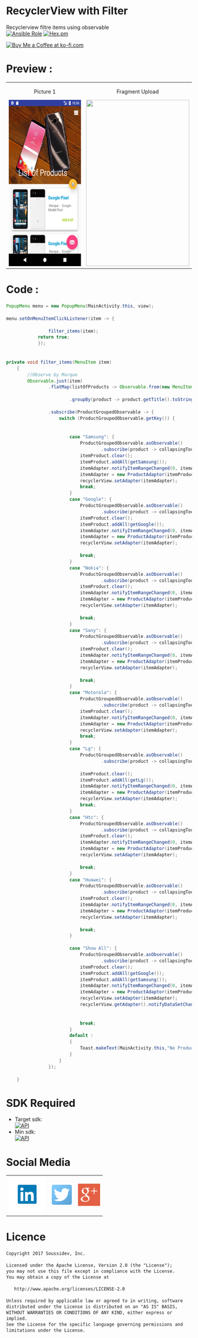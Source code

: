 # RecyclerView with Filter
Recyclerview filtre items using observable
<br>
[![Ansible Role](https://img.shields.io/badge/Developer-Soussidev-yellow.svg)]()
[![Hex.pm](https://img.shields.io/hexpm/l/plug.svg)]()

<a href='https://ko-fi.com/A243447K' target='_blank'><img height='36' style='border:0px;height:36px;' src='https://az743702.vo.msecnd.net/cdn/kofi4.png?v=0' border='0' alt='Buy Me a Coffee at ko-fi.com' /></a>

# Preview :
<table>
<tr align="center">
<td>
<p>Picture 1 </p>
<img src="picture/Screenshot_1508540215.png" height="450" width="280">
</td>
<td>
<p>Fragment Upload </p>
<img src="picture/img_upload.png" height="450" width="280">
</td>
</tr>
</table>   


# Code :
```java
PopupMenu menu = new PopupMenu(MainActivity.this, view);

menu.setOnMenuItemClickListener(item -> {

                filter_items(item);
            return true;
            });


private void filter_items(MenuItem item)
    {
        //Observe by Marque
        Observable.just(item)
                .flatMap(listOfProducts -> Observable.from(new MenuItem[]{listOfProducts})

                        .groupBy(product -> product.getTitle().toString()))

                .subscribe(ProductGroupedObservable -> {
                    switch (ProductGroupedObservable.getKey()) {


                        case "Samsung": {
                            ProductGroupedObservable.asObservable()
                                    .subscribe(product -> collapsingToolbarLayout.setTitle(product.getTitle().toString()));
                            itemProduct.clear();
                            itemProduct.addAll(getSamsung());
                            itemAdapter.notifyItemRangeChanged(0, itemAdapter.getItemCount());
                            itemAdapter = new ProductAdaptor(itemProduct, gridLayoutManager,getApplicationContext());
                            recyclerView.setAdapter(itemAdapter);
                            break;
                        }
                        case "Google": {
                            ProductGroupedObservable.asObservable()
                                    .subscribe(product -> collapsingToolbarLayout.setTitle(product.getTitle().toString()));
                            itemProduct.clear();
                            itemProduct.addAll(getGoogle());
                            itemAdapter.notifyItemRangeChanged(0, itemAdapter.getItemCount());
                            itemAdapter = new ProductAdaptor(itemProduct, gridLayoutManager,getApplicationContext());
                            recyclerView.setAdapter(itemAdapter);

                            break;
                        }
                        case "Nokia": {
                            ProductGroupedObservable.asObservable()
                                    .subscribe(product -> collapsingToolbarLayout.setTitle(product.getTitle().toString()));
                            itemProduct.clear();
                            itemAdapter.notifyItemRangeChanged(0, itemAdapter.getItemCount());
                            itemAdapter = new ProductAdaptor(itemProduct, gridLayoutManager,getApplicationContext());
                            recyclerView.setAdapter(itemAdapter);

                            break;
                        }
                        case "Sony": {
                            ProductGroupedObservable.asObservable()
                                    .subscribe(product -> collapsingToolbarLayout.setTitle(product.getTitle().toString()));
                            itemProduct.clear();
                            itemAdapter.notifyItemRangeChanged(0, itemAdapter.getItemCount());
                            itemAdapter = new ProductAdaptor(itemProduct, gridLayoutManager,getApplicationContext());
                            recyclerView.setAdapter(itemAdapter);

                            break;
                        }
                        case "Motorola": {
                            ProductGroupedObservable.asObservable()
                                    .subscribe(product -> collapsingToolbarLayout.setTitle(product.getTitle().toString()));
                            itemProduct.clear();
                            itemAdapter.notifyItemRangeChanged(0, itemAdapter.getItemCount());
                            itemAdapter = new ProductAdaptor(itemProduct, gridLayoutManager,getApplicationContext());
                            recyclerView.setAdapter(itemAdapter);
                            break;
                        }
                        case "Lg": {
                            ProductGroupedObservable.asObservable()
                                    .subscribe(product -> collapsingToolbarLayout.setTitle(product.getTitle().toString()));

                            itemProduct.clear();
                            itemProduct.addAll(getLg());
                            itemAdapter.notifyItemRangeChanged(0, itemAdapter.getItemCount());
                            itemAdapter = new ProductAdaptor(itemProduct, gridLayoutManager,getApplicationContext());
                            recyclerView.setAdapter(itemAdapter);
                            break;
                        }
                        case "Htc": {
                            ProductGroupedObservable.asObservable()
                                    .subscribe(product -> collapsingToolbarLayout.setTitle(product.getTitle().toString()));
                            itemProduct.clear();
                            itemAdapter.notifyItemRangeChanged(0, itemAdapter.getItemCount());
                            itemAdapter = new ProductAdaptor(itemProduct, gridLayoutManager,getApplicationContext());
                            recyclerView.setAdapter(itemAdapter);

                            break;
                        }
                        case "Huawei": {
                            ProductGroupedObservable.asObservable()
                                    .subscribe(product -> collapsingToolbarLayout.setTitle(product.getTitle().toString()));
                            itemProduct.clear();
                            itemAdapter.notifyItemRangeChanged(0, itemAdapter.getItemCount());
                            itemAdapter = new ProductAdaptor(itemProduct, gridLayoutManager,getApplicationContext());
                            recyclerView.setAdapter(itemAdapter);

                            break;
                        }

                        case "Show All": {
                            ProductGroupedObservable.asObservable()
                                    .subscribe(product -> collapsingToolbarLayout.setTitle(product.getTitle().toString()));
                            itemProduct.clear();
                            itemProduct.addAll(getGoogle());
                            itemProduct.addAll(getSamsung());
                            itemAdapter.notifyItemRangeChanged(0, itemAdapter.getItemCount());
                            itemAdapter = new ProductAdaptor(itemProduct, gridLayoutManager,getApplicationContext());
                            recyclerView.setAdapter(itemAdapter);
                            recyclerView.getAdapter().notifyDataSetChanged();


                            break;
                        }
                        default :
                        {
                            Toast.makeText(MainActivity.this,"No Products in the Lists",Toast.LENGTH_SHORT).show();
                        }
                    }
                });

    }

```

# SDK Required
+ Target sdk:<br>
[![API](https://img.shields.io/badge/API-26%2B-brightgreen.svg?style=flat)](https://android-arsenal.com/api?level=26)
+ Min sdk:<br>
[![API](https://img.shields.io/badge/API-16%2B-orange.svg?style=flat)](https://android-arsenal.com/api?level=19)

# Social Media
<table style="border:0px;">
   <tr>
      <td>
<a href="https://www.linkedin.com/in/soussimohamed/">
<img src="picture/linkedin.png" height="100" width="100" alt="Soussi Mohamed">
</a>
      </td>
      <td>
         <a href="https://twitter.com/soussimohamed7/">
<img src="picture/Twitter.png" height="60" width="60" alt="Soussi Mohamed">
</a>
     </td>
        <td>
         <a href="https://plus.google.com/u/0/+SoussiMohamed747">
<img src="picture/googleplus.png" height="60" width="60" alt="Soussi Mohamed">
</a>
     </td>
  </tr> 
</table> 

# Licence
```
Copyright 2017 Soussidev, Inc.

Licensed under the Apache License, Version 2.0 (the "License");
you may not use this file except in compliance with the License.
You may obtain a copy of the License at

   http://www.apache.org/licenses/LICENSE-2.0

Unless required by applicable law or agreed to in writing, software
distributed under the License is distributed on an "AS IS" BASIS,
WITHOUT WARRANTIES OR CONDITIONS OF ANY KIND, either express or implied.
See the License for the specific language governing permissions and
limitations under the License.
```
